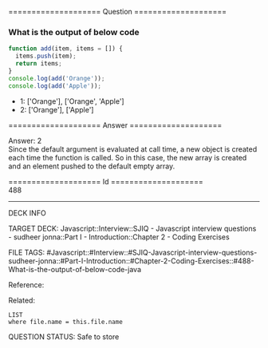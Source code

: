 ==================== Question ====================  

### What is the output of below code

```javascript
function add(item, items = []) {
  items.push(item);
  return items;
}
console.log(add('Orange'));
console.log(add('Apple'));
```

- 1: ['Orange'], ['Orange', 'Apple']
- 2: ['Orange'], ['Apple']  

==================== Answer ====================  

Answer: 2  
Since the default argument is evaluated at call time, a new object is created
each time the function is called. So in this case, the new array is created and
an element pushed to the default empty array.

==================== Id ====================  
488

---

DECK INFO

TARGET DECK: Javascript::Interview::SJIQ - Javascript interview questions - sudheer jonna::Part I - Introduction::Chapter 2 - Coding Exercises

FILE TAGS: #Javascript::#Interview::#SJIQ-Javascript-interview-questions-sudheer-jonna::#Part-I-Introduction::#Chapter-2-Coding-Exercises::#488-What-is-the-output-of-below-code-java

Reference:

Related:

```dataview
LIST
where file.name = this.file.name
```

QUESTION STATUS: Safe to store
